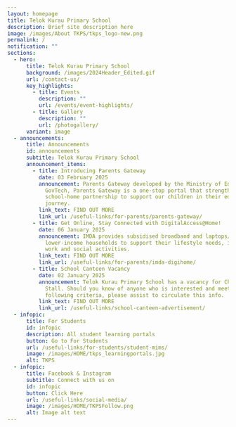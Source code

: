 ```yaml
---
layout: homepage
title: Telok Kurau Primary School
description: Brief site description here
image: /images/About TKPS/tkps_logo-new.png
permalink: /
notification: ""
sections:
  - hero:
      title: Telok Kurau Primary School
      background: /images/2024Header_Edited.gif
      url: /contact-us/
      key_highlights:
        - title: Events
          description: ""
          url: /events/event-highlights/
        - title: Gallery
          description: ""
          url: /photogallery/
      variant: image
  - announcements:
      title: Announcements
      id: announcements
      subtitle: Telok Kurau Primary School
      announcement_items:
        - title: Introducing Parents Gateway
          date: 03 February 2025
          announcement: Parents Gateway developed by the Ministry of Education and
            GovTech, Parents Gateway is a one-stop portal that strengthens
            school-home partnership to support our children in their education
            journey.
          link_text: FIND OUT MORE
          link_url: /useful-links/for-parents/parents-gateway/
        - title: Get Online, Stay Connected with DigitalAccess@Home!
          date: 06 January 2025
          announcement: IMDA provides subsidised broadband and laptops/tablets to
            lower-income households to support their lifestyle needs, including
            work and social activities.
          link_text: FIND OUT MORE
          link_url: /useful-links/for-parents/imda-digihome/
        - title: School Canteen Vacancy
          date: 02 January 2025
          announcement: Telok Kurau Primary School has a vacancy for Chinese Cooked Food
            Stall. Should you know of anyone who is interested and meets the
            following criteria, please assist to circulate this info.
          link_text: FIND OUT MORE
          link_url: /useful-links/school-canteen-advertisement/
  - infopic:
      title: For Students
      id: infopic
      description: All student learning portals
      button: Go to For Students
      url: /useful-links/for-students/student-mims/
      image: /images/HOME/tkps_learningportals.jpg
      alt: TKPS
  - infopic:
      title: Facebook & Instagram
      subtitle: Connect with us on
      id: infopic
      button: Click Here
      url: /useful-links/social-media/
      image: /images/HOME/TKPSFollow.png
      alt: Image alt text
---
```

